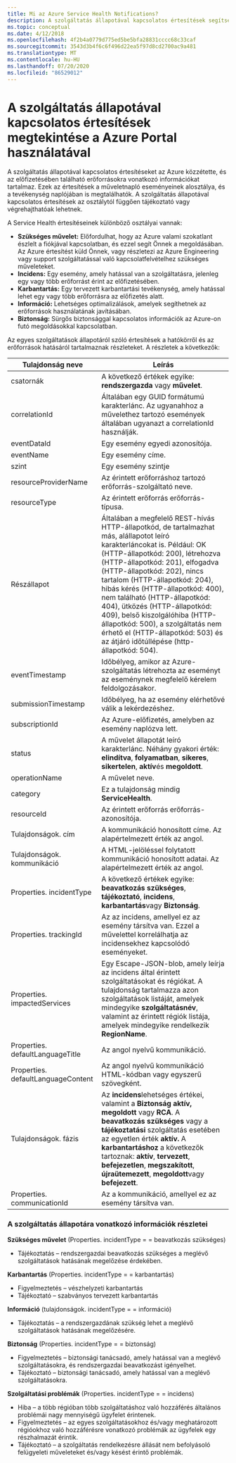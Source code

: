 ```yaml
---
title: Mi az Azure Service Health Notifications?
description: A szolgáltatás állapotával kapcsolatos értesítések segítségével megtekintheti Microsoft Azure által közzétett szolgáltatás-egészségügyi üzeneteket.
ms.topic: conceptual
ms.date: 4/12/2018
ms.openlocfilehash: 4f2b4a0779d775ed5be5bfa28831cccc68c33caf
ms.sourcegitcommit: 3543d3b4f6c6f496d22ea5f97d8cd2700ac9a481
ms.translationtype: MT
ms.contentlocale: hu-HU
ms.lasthandoff: 07/20/2020
ms.locfileid: "86529012"
---
```

# <a name="use-the-azure-portal-to-view-service-health-notifications"></a>A szolgáltatás állapotával kapcsolatos értesítések megtekintése a Azure Portal használatával

A szolgáltatás állapotával kapcsolatos értesítéseket az Azure közzétette, és az előfizetésében található erőforrásokra vonatkozó információkat tartalmaz. Ezek az értesítések a műveletnapló eseményeinek alosztálya, és a tevékenység naplójában is megtalálhatók. A szolgáltatás állapotával kapcsolatos értesítések az osztálytól függően tájékoztató vagy végrehajthatóak lehetnek.

A Service Health értesítéseinek különböző osztályai vannak:  

- **Szükséges művelet:** Előfordulhat, hogy az Azure valami szokatlant észlelt a fiókjával kapcsolatban, és ezzel segít Önnek a megoldásában. Az Azure értesítést küld Önnek, vagy részletezi az Azure Engineering vagy support szolgáltatással való kapcsolatfelvételhez szükséges műveleteket.  
- **Incidens:** Egy esemény, amely hatással van a szolgáltatásra, jelenleg egy vagy több erőforrást érint az előfizetésében.  
- **Karbantartás:** Egy tervezett karbantartási tevékenység, amely hatással lehet egy vagy több erőforrásra az előfizetés alatt.  
- **Információ:** Lehetséges optimalizálások, amelyek segíthetnek az erőforrások használatának javításában. 
- **Biztonság:** Sürgős biztonsággal kapcsolatos információk az Azure-on futó megoldásokkal kapcsolatban.

Az egyes szolgáltatások állapotáról szóló értesítések a hatókörről és az erőforrások hatásáról tartalmaznak részleteket. A részletek a következők:

Tulajdonság neve | Leírás
-------- | -----------
csatornák | A következő értékek egyike: **rendszergazda** vagy **művelet**.
correlationId | Általában egy GUID formátumú karakterlánc. Az ugyanahhoz a művelethez tartozó események általában ugyanazt a correlationId használják.
eventDataId | Egy esemény egyedi azonosítója.
eventName | Egy esemény címe.
szint | Egy esemény szintje
resourceProviderName | Az érintett erőforráshoz tartozó erőforrás-szolgáltató neve.
resourceType| Az érintett erőforrás erőforrás-típusa.
Részállapot | Általában a megfelelő REST-hívás HTTP-állapotkód, de tartalmazhat más, alállapotot leíró karakterláncokat is. Például: OK (HTTP-állapotkód: 200), létrehozva (HTTP-állapotkód: 201), elfogadva (HTTP-állapotkód: 202), nincs tartalom (HTTP-állapotkód: 204), hibás kérés (HTTP-állapotkód: 400), nem található (HTTP-állapotkód: 404), ütközés (HTTP-állapotkód: 409), belső kiszolgálóhiba (HTTP-állapotkód: 500), a szolgáltatás nem érhető el (HTTP-állapotkód: 503) és az átjáró időtúllépése (http-állapotkód: 504).
eventTimestamp | Időbélyeg, amikor az Azure-szolgáltatás létrehozta az eseményt az eseménynek megfelelő kérelem feldolgozásakor.
submissionTimestamp | Időbélyeg, ha az esemény elérhetővé válik a lekérdezéshez.
subscriptionId | Az Azure-előfizetés, amelyben az esemény naplózva lett.
status | A művelet állapotát leíró karakterlánc. Néhány gyakori érték: **elindítva**, **folyamatban**, **sikeres**, **sikertelen**, **aktív**és **megoldott**.
operationName | A művelet neve.
category | Ez a tulajdonság mindig **ServiceHealth**.
resourceId | Az érintett erőforrás erőforrás-azonosítója.
Tulajdonságok. cím | A kommunikáció honosított címe. Az alapértelmezett érték az angol.
Tulajdonságok. kommunikáció | A HTML-jelöléssel folytatott kommunikáció honosított adatai. Az alapértelmezett érték az angol.
Properties. incidentType | A következő értékek egyike: **beavatkozás szükséges**, **tájékoztató**, **incidens**, **karbantartás**vagy **Biztonság**.
Properties. trackingId | Az az incidens, amellyel ez az esemény társítva van. Ezzel a művelettel korrelálhatja az incidensekhez kapcsolódó eseményeket.
Properties. impactedServices | Egy Escape-JSON-blob, amely leírja az incidens által érintett szolgáltatásokat és régiókat. A tulajdonság tartalmazza azon szolgáltatások listáját, amelyek mindegyike **szolgáltatásnév**, valamint az érintett régiók listája, amelyek mindegyike rendelkezik **RegionName**.
Properties. defaultLanguageTitle | Az angol nyelvű kommunikáció.
Properties. defaultLanguageContent | Az angol nyelvű kommunikáció HTML-kódban vagy egyszerű szövegként.
Tulajdonságok. fázis | Az **incidens**lehetséges értékei, valamint a **Biztonság** **aktív,** **megoldott** vagy **RCA**. A **beavatkozás szükséges** vagy a **tájékoztatási** szolgáltatás esetében az egyetlen érték **aktív.** A **karbantartáshoz** a következők tartoznak: **aktív**, **tervezett**, **befejezetlen**, **megszakított**, **újraütemezett**, **megoldott**vagy **befejezett**.
Properties. communicationId | Az a kommunikáció, amellyel ez az esemény társítva van.

### <a name="details-on-service-health-level-information"></a>A szolgáltatás állapotára vonatkozó információk részletei

**Szükséges művelet** (Properties. incidentType = = beavatkozás szükséges)
- Tájékoztatás – rendszergazdai beavatkozás szükséges a meglévő szolgáltatások hatásának megelőzése érdekében.
    
**Karbantartás** (Properties. incidentType = = karbantartás)
- Figyelmeztetés – vészhelyzeti karbantartás
- Tájékoztató – szabványos tervezett karbantartás

**Információ** (tulajdonságok. incidentType = = információ)
- Tájékoztatás – a rendszergazdának szükség lehet a meglévő szolgáltatások hatásának megelőzésére.

**Biztonság** (Properties. incidentType = = biztonság)
- Figyelmeztetés – biztonsági tanácsadó, amely hatással van a meglévő szolgáltatásokra, és rendszergazdai beavatkozást igényelhet.
- Tájékoztató – biztonsági tanácsadó, amely hatással van a meglévő szolgáltatásokra.

**Szolgáltatási problémák** (Properties. incidentType = = incidens)
- Hiba – a több régióban több szolgáltatáshoz való hozzáférés általános problémái nagy mennyiségű ügyfelet érintenek.
- Figyelmeztetés – az egyes szolgáltatásokhoz és/vagy meghatározott régióokhoz való hozzáférésre vonatkozó problémák az ügyfelek egy részhalmazát érintik.
- Tájékoztató – a szolgáltatás rendelkezésre állását nem befolyásoló felügyeleti műveleteket és/vagy késést érintő problémák.
